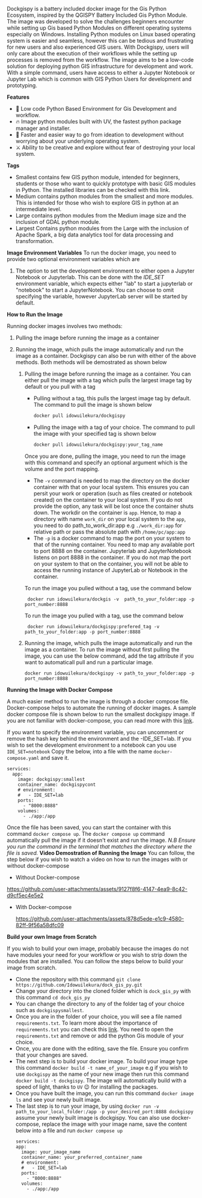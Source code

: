 Dockgispy is a battery included docker image for the Gis Python Ecosystem, inspired by the QGISPY Battery Included Gis Python Module. The image was developed to solve the challenges beginners encounter while setting up Gis based Python Modules on different operating systems especially on Windows. Installing Python modules on Linux based operating system is easier and seamless, however this can be tedious and frustrating for new users and also experienced GIS users. With Dockgispy, users will only care about the execution of their workflows while the setting up processes is removed from the workflow. The image aims to be a low-code solution for deploying python GIS infrastructure for development and work. With a simple command, users have access to either a Jupyter Notebook or Jupyter Lab which is common with GIS Python Users for development and prototyping. 

**Features**
- 🫙 Low code Python Based Environment for Gis Development and workflow.
- 🔥 Image python modules built with UV, the fastest python package manager and installer.
- 🥰 Faster and easier way to go from ideation to development without worrying about your underlying operating system.
- ⚔ Ability to be creative and explore without fear of destroying your local system. 

**Tags**
- Smallest contains few GIS python module, intended for beginners, students or those who want to quickly prototype with basic GIS modules in Python. The installed libraries can be checked with this link. 
- Medium contains python modules from the smallest and more modules. This is intended for those who wish to explore GIS in python at an intermediate level.
- Large contains python modules from the Medium image size and the inclusion of GDAL python module.
- Largest Contains python modules from the Large with the inclusion of Apache Spark, a big data analytics tool for data processing and transformation.

**Image Environment Variables**
To run the docker image, you need to provide two optional environment variables which are
1. The option to set the development environment to either open a Jupyter Notebook or Jupyterlab. This can be done with the *IDE_SET* environment variable, which expects either "lab" to start a jupyterlab or "notebook" to start a JupyterNotebook. You can choose to omit specifying the variable, however JupyterLab server will be started by default. 

**How to Run the Image**

Running docker images involves two methods:
1. Pulling the image before running the image as a container 
2. Running the image, which pulls the image automatically and run the image as a container. 
Dockgispy can also be run with either of the above methods. 
Both methods will be demostrated as shown below
    
    1. Pulling the image before running the image as a container. You can either pull the image with a tag which pulls the largest image tag by default or you pull with a tag 
        - Pulling without a tag, this pulls the largest image tag by default. The command to pull the image is shown below

            ```sh
            docker pull idowuilekura/dockgispy
            ```
        - Pulling the image with a tag of your choice. The command to pull the image with your specified tag is shown below

            ```sh
            docker pull idowuilekura/dockgispy:your_tag_name
            ```

        Once you are done, pulling the image, you need to run the image with this command and specify an optional argument which is the volume and the port mapping. 
        - The `-v` command is needed to map the directory on the docker container with that on your local system. This ensures you can persit your work or operation (such as files created or notebook created) on the container to your local system. If you do not provide the option, any task will be lost once the container shuts down. The workdir on the container is `app`. Hence, to map a directory with name `work_dir` on your local system to the `app`, you need to do path_to_work_dir:app e.g `./work_dir:app` for relative path or pass the absolute path with `/home/pc/app:app`
        - The `-p` is a docker command to map the port on your system to that of the running container. You need to map any available port to port 8888 on the container. Jupyterlab and JupyterNotebook listens on port 8888 in the container. If you do not map the port on your system to that on the container, you will not be able to access the running instance of JupyterLab or Notebook in the container. 
        
        To run the image you pulled without a tag, use the command below

            docker run idowuilekura/dockgis -v  path_to_your_folder:app -p port_number:8888
            
        To run the image you pulled with a tag, use the command below 
            
            docker run idowuilekura/dockgispy:prefered_tag -v path_to_your_folder:app -p port_number:8888
    2. Running the image, which pulls the image automatically and run the image as a container.
    To run the image without first pulling the image, you can use the below command, add the tag attribute if you want to automaticall pull and run a particular image. 
        ```
        docker run idowuilekura/dockgispy -v path_to_your_folder:app -p port_number:8888
        ```
**Running the Image with Docker Compose**

A much easier method to run the image is through a docker compose file. Docker-compose helps to automate the running of docker images. 
A sample docker compose file is shown below to run the smallest dockgispy image. If you are not familiar with docker-compose, you can read more with this [link](https://www.freecodecamp.org/news/what-is-docker-compose-how-to-use-it/). 

If you want to specify the environment variable, you can uncomment or remove the hash key behind the environment and the -IDE_SET=lab. If you wish to set the development environment to a notebook can you use `IDE_SET=notebook` 
Copy the below, into a file with the name `docker-compose.yaml` and save it.

```
services:
  app:
    image: dockgispy:smallest
    container_name: dockgispycont
    # environment:
    #   - IDE_SET=lab
    ports:
      - "8000:8888"
    volumes:
      - ./app:/app
```
Once the file has been saved, you can start the container with this command `docker compose up`. The `docker compose up` command automatically pull the image if it doesn't exist and run the image. 
*N.B Ensure you run the command in the terminal that matches the directory where the file is saved.*
**Video Demostration of Running the Image**
You can follow, the step below if you wish to watch a video on how to run the images with or without docker-compose

- Without Docker-compose 

https://github.com/user-attachments/assets/9127f8f6-4147-4ea9-8c42-d9cf5ec4e5e2

- With Docker-compose

  https://github.com/user-attachments/assets/878d5ede-e1c9-4580-82ff-9f56a58dfc09

**Build your own Image from Scratch**

If you wish to build your own image, probably because the images do not have modules your need for your workflow or you wish to strip down the modules that are installed. You can follow the steps below to build your image from scratch. 
- Clone the repository with this command `git clone https://github.com/Idowuilekura/dock_gis_py.git`
- Change your directory into the cloned folder which is `dock_gis_py` with this command `cd dock_gis_py`
- You can change the directory to any of the folder tag of your choice such as `dockgispysmallest`.
- Once you are in the folder of your choice, you will see a file named `requirements.txt`. To learn more about the importance of `requirements.txt` you can check this [link](https://pip.pypa.io/en/stable/reference/requirements-file-format/). You need to open the `requirements.txt` and remove or add the python Gis module of your choice.
- Once, you are done with the editing, save the file. Ensure you confirm that your changes are saved.
- The next step is to build your docker image. To build your image type this command `docker build -t name_of_your_image` e.g if you wish to use `dockgispy` as the name of your new image then run this command `docker build -t dockgispy`. The image will automatically build with a speed of light, thanks to `UV` 😉 for installing the packages.
- Once you have built the image, you can run this command `docker image ls` and see your newly built image.
- The last step is to run your image, by using `docker run -v path_to_your_local_folder:/app -p your_desired_port:8888 dockgispy` assume your newly built image is dockgispy. You can also use docker-compose, replace the image with your image name, save the content below into a file and run `docker compose up`
  ```
  services:
  app:
    image: your_image_name
    container_name: your_preferred_container_name
    # environment:
    #   - IDE_SET=lab
    ports:
      - "8000:8888"
    volumes:
      - ./app:/app
  ```
